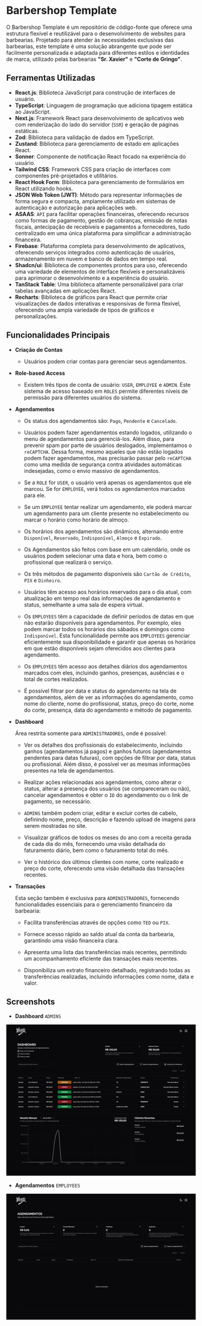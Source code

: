 # Barbershop Template

O Barbershop Template é um repositório de código-fonte que oferece uma estrutura flexível e reutilizável para o desenvolvimento de websites para barbearias. Projetado para atender às necessidades exclusivas das barbearias, este template é uma solução abrangente que pode ser facilmente personalizada e adaptada para diferentes estilos e identidades de marca, utilizado pelas barbearias **"Sr. Xavier"** e **"Corte de Gringo"**.

## Ferramentas Utilizadas

- **React.js**: Biblioteca JavaScript para construção de interfaces de usuário.
- **TypeScript**: Linguagem de programação que adiciona tipagem estática ao JavaScript.
- **Next.js**: Framework React para desenvolvimento de aplicativos web com renderização do lado do servidor (`SSR`) e geração de páginas estáticas.
- **Zod**: Biblioteca para validação de dados em TypeScript.
- **Zustand**: Biblioteca para gerenciamento de estado em aplicações React.
- **Sonner**: Componente de notificação React focado na experiência do usuário.
- **Tailwind CSS**: Framework CSS para criação de interfaces com componentes pré-projetados e utilitários.
- **React Hook Form**: Biblioteca para gerenciamento de formulários em React utilizando hooks.
- **JSON Web Token (JWT)**: Método para representar informações de forma segura e compacta, amplamente utilizado em sistemas de autenticação e autorização para aplicações web.
- **ASAAS**: `API` para facilitar operações financeiras, oferecendo recursos como formas de pagamento, gestão de cobranças, emissão de notas fiscais, antecipação de recebíveis e pagamentos a fornecedores, tudo centralizado em uma única plataforma para simplificar a administração financeira.
- **Firebase**: Plataforma completa para desenvolvimento de aplicativos, oferecendo serviços integrados como autenticação de usuários, armazenamento em nuvem e banco de dados em tempo real.
- **Shadcn/ui**: Biblioteca de componentes prontos para uso, oferecendo uma variedade de elementos de interface flexíveis e personalizáveis para aprimorar o desenvolvimento e a experiência do usuário.
- **TanStack Table**: Uma biblioteca altamente personalizável para criar tabelas avançadas em aplicações React.
- **Recharts**: Biblioteca de gráficos para React que permite criar visualizações de dados interativas e responsivas de forma flexível, oferecendo uma ampla variedade de tipos de gráficos e personalizações.

## Funcionalidades Principais

- **Criação de Contas**

  - Usuários podem criar contas para gerenciar seus agendamentos.

- **Role-based Access**

  - Existem três tipos de conta de usuário: `USER`, `EMPLOYEE` e `ADMIN`. Este sistema de acesso baseado em `ROLES` permite diferentes níveis de permissão para diferentes usuários do sistema.

- **Agendamentos**

  - Os status dos agendamentos são: `Pago`, `Pendente` e `Cancelado`.

  - Usuários podem fazer agendamentos estando logados, utilizando o menu de agendamentos para gerenciá-los. Além disso, para prevenir spam por parte de usuários deslogados, implementamos o `reCAPTCHA`. Dessa forma, mesmo aqueles que não estão logados podem fazer agendamentos, mas precisarão passar pelo `reCAPTCHA` como uma medida de segurança contra atividades automáticas indesejadas, como o envio massivo de agendamentos.

  - Se a `ROLE` for `USER`, o usuário verá apenas os agendamentos que ele marcou. Se for `EMPLOYEE`, verá todos os agendamentos marcados para ele.

  - Se um `EMPLOYEE` tentar realizar um agendamento, ele poderá marcar um agendamento para um cliente presente no estabelecimento ou marcar o horário como horário de almoço.

  - Os horários dos agendamentos são dinâmicos, alternando entre `Disponível`, `Reservado`, `Indisponível`, `Almoço` e `Expirado`.

  - Os Agendamentos são feitos com base em um calendário, onde os usuários podem selecionar uma data e hora, bem como o profissional que realizará o serviço.

  - Os três métodos de pagamento disponíveis são `Cartão de Crédito`, `PIX` e `Dinheiro`.

  - Usuários têm acesso aos horários reservados para o dia atual, com atualização em tempo real das informações de agendamento e status, semelhante a uma sala de espera virtual.

  - Os `EMPLOYEES` têm a capacidade de definir períodos de datas em que não estarão disponíveis para agendamentos. Por exemplo, eles podem marcar todos os horários dos sábados e domingos como `Indisponível`. Esta funcionalidade permite aos `EMPLOYEES` gerenciar eficientemente sua disponibilidade e garantir que apenas os horários em que estão disponíveis sejam oferecidos aos clientes para agendamento.

  - Os `EMPLOYEES` têm acesso aos detalhes diários dos agendamentos marcados com eles, incluindo ganhos, presenças, ausências e o total de cortes realizados.

  - É possível filtrar por data e status do agendamento na tela de agendamentos, além de ver as informações do agendamento, como nome do cliente, nome do profissional, status, preço do corte, nome do corte, presença, data do agendamento e método de pagamento.

- **Dashboard**

  Área restrita somente para `ADMINISTRADORES`, onde é possível:

  - Ver os detalhes dos profissionais do estabelecimento, incluindo ganhos (agendamentos já pagos) e ganhos futuros (agendamentos pendentes para datas futuras), com opções de filtrar por data, status ou profissional. Além disso, é possível ver as mesmas informações presentes na tela de agendamentos.

  - Realizar ações relacionadas aos agendamentos, como alterar o status, alterar a presença dos usuários (se compareceram ou não), cancelar agendamentos e obter o `ID` do agendamento ou o link de pagamento, se necessário.

  - `ADMINS` também podem criar, editar e excluir cortes de cabelo, definindo nome, preço, descrição e fazendo upload de imagens para serem mostradas no site.

  - Visualizar gráficos de todos os meses do ano com a receita gerada de cada dia do mês, fornecendo uma visão detalhada do faturamento diário, bem como o faturamento total do mês.

  - Ver o histórico dos últimos clientes com nome, corte realizado e preço do corte, oferecendo uma visão detalhada das transações recentes.

- **Transações**

  Esta seção também é exclusiva para `ADMINISTRADORES`, fornecendo funcionalidades essenciais para o gerenciamento financeiro da barbearia:

  - Facilita transferências através de opções como `TED` ou `PIX`.

  - Fornece acesso rápido ao saldo atual da conta da barbearia, garantindo uma visão financeira clara.
  - Apresenta uma lista das transferências mais recentes, permitindo um acompanhamento eficiente das transações mais recentes.

  - Disponibiliza um extrato financeiro detalhado, registrando todas as transferências realizadas, incluindo informações como nome, data e valor.

## Screenshots

- **Dashboard** `ADMINS`

![Dashboard](./screenshots/dashboard.png)

- **Agendamentos** `EMPLOYEES`

![Agendamentos](./screenshots/appointments_employees.png)

